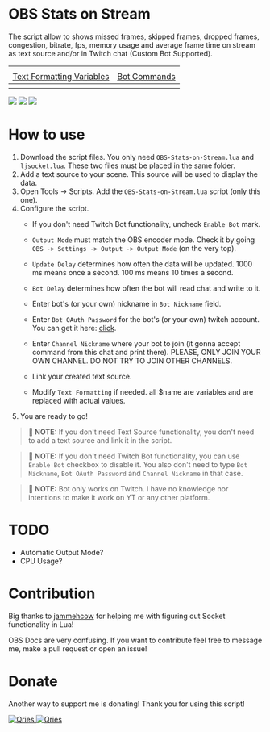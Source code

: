 # OBS Stats on Stream
The script allow to shows missed frames, skipped frames, dropped frames, congestion, bitrate, fps, memory usage and average frame time on stream as text source and/or in Twitch chat (Custom Bot Supported).

<table style="width:100%">
<tr><th colspan="2"></th></tr>
<tr>
	<td align="center"><a href="./Text-Formatting-Variables.md">Text Formatting Variables</a></td>
	<td align="center"><a href="./Bot-Commands.md">Bot Commands</a></td>	
</tr>
  <tr><th colspan="2"></th></tr>
</table>

<img src="https://i.imgur.com/mM6PfmZ.png" />
<img src="https://i.imgur.com/QA2VMT1.png" />
<img src="https://i.imgur.com/8izp0UJ.png" />


# How to use
1. Download the script files. You only need `OBS-Stats-on-Stream.lua` and `ljsocket.lua`. These two files must be placed in the same folder.
2. Add a text source to your scene. This source will be used to display the data.
3. Open Tools -> Scripts. Add the `OBS-Stats-on-Stream.lua` script (only this one).
4. Configure the script.
	* If you don't need Twitch Bot functionality, uncheck `Enable Bot` mark.
    * `Output Mode` must match the OBS encoder mode. Check it by going `OBS -> Settings -> Output -> Output Mode` (on the very top).
    * `Update Delay` determines how often the data will be updated. 1000 ms means once a second. 100 ms means 10 times a second.
	* `Bot Delay` determines how often the bot will read chat and write to it.
    
	* Enter bot's (or your own) nickname in `Bot Nickname` field.
	* Enter `Bot OAuth Password` for the bot's (or your own) twitch account. You can get it here: [click](https://twitchapps.com/tmi).
	* Enter `Channel Nickname` where your bot to join (it gonna accept command from this chat and print there). PLEASE, ONLY JOIN YOUR OWN CHANNEL. DO NOT TRY TO JOIN OTHER CHANNELS.
	* Link your created text source.
    * Modify `Text Formatting` if needed. all $name are variables and are replaced with actual values.
5. You are ready to go!

>**:pushpin: NOTE:**   If you don't need Text Source functionality, you don't need to add a text source and link it in the script.

>**:pushpin: NOTE:**   If you don't need Twitch Bot functionality, you can use `Enable Bot` checkbox to disable it. You also don't need to type `Bot Nickname`, `Bot OAuth Password` and `Channel Nickname` in that case.

>**:pushpin: NOTE:**   Bot only works on Twitch. I have no knowledge nor intentions to make it work on YT or any other platform.

# TODO
* Automatic Output Mode?
* CPU Usage?

# Contribution

Big thanks to [jammehcow](https://github.com/jammehcow) for helping me with figuring out Socket functionality in Lua!

OBS Docs are very confusing. If you want to contribute feel free to message me, make a pull request or open an issue!

# Donate

Another way to support me is donating! Thank you for using this script!

 <a href="https://streamelements.com/greencomfytea/tip">
  <img alt="Qries" src="https://panels-images.twitch.tv/panel-48897356-image-c6155d48-b689-4240-875c-f3141355cb56">
</a>
<a href="https://ko-fi.com/greencomfytea">
  <img alt="Qries" src="https://panels-images.twitch.tv/panel-48897356-image-c2fcf835-87e4-408e-81e8-790789c7acbc">
</a>
